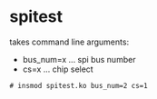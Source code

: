 # spitest

takes command line arguments:
- bus_num=x  ... spi bus number
- cs=x       ... chip select
```shell
# insmod spitest.ko bus_num=2 cs=1
``` 
